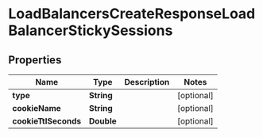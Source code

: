 

# LoadBalancersCreateResponseLoadBalancerStickySessions


## Properties

| Name | Type | Description | Notes |
|------------ | ------------- | ------------- | -------------|
|**type** | **String** |  |  [optional] |
|**cookieName** | **String** |  |  [optional] |
|**cookieTtlSeconds** | **Double** |  |  [optional] |




